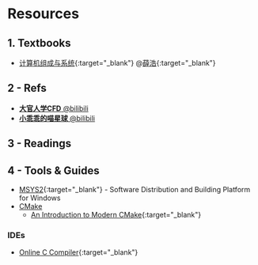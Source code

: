 # Resources

## 1. Textbooks

-   [计算机组成与系统](https://cs102.stickmind.com/reader/){:target="_blank"} @[薛浩](https://blog.stickmind.com/){:target="_blank"}

## 2 - Refs

-   [**大官人学CFD** @bilibili](https://space.bilibili.com/196986312/)
-   [**小乖乖的喵星球** @bilibili](https://space.bilibili.com/95093036/)

## 3 - Readings

## 4 - Tools & Guides

-   [MSYS2](https://www.msys2.org/){:target="_blank"} - Software Distribution and Building Platform for Windows
-   [CMake](https://cmake.org/)
    -   [An Introduction to Modern CMake](https://cliutils.gitlab.io/modern-cmake/){:target="_blank"}


### IDEs

-   [Online C Compiler](https://www.onlinegdb.com/online_c_compiler){:target="_blank"}